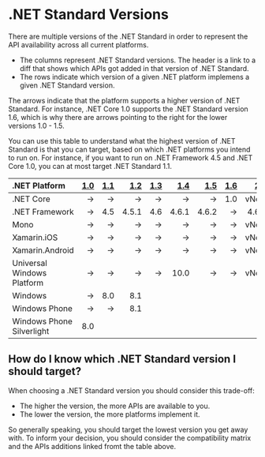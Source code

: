 # .NET Standard Versions

There are multiple versions of the .NET Standard in order to represent the API
availability across all current platforms.

* The columns represent .NET Standard versions. The header is a link to a diff
  that shows which APIs got added in that version of .NET Standard.
* The rows indicate which version of a given .NET platform implemens a given
  .NET Standard version.

The arrows indicate that the platform supports a higher version of .NET
Standard. For instance, .NET Core 1.0 supports the .NET Standard version 1.6,
which is why there are arrows pointing to the right for the lower versions 1.0 -
1.5.

You can use this table to understand what the highest version of .NET Standard
is that you can target, based on which .NET platforms you intend to run on. For
instance, if you want to run on .NET Framework 4.5 and .NET Core 1.0, you can at
most target .NET Standard 1.1.

|.NET Platform              | [1.0]| [1.1]| [1.2]| [1.3]| [1.4]| [1.5]| [1.6]| [2.0]|
|:--------------------------|-----:|-----:|-----:|-----:|-----:|-----:|-----:|-----:|
|.NET Core                  |&rarr;|&rarr;|&rarr;|&rarr;|&rarr;|&rarr;|   1.0| vNext|
|.NET Framework             |&rarr;|  4.5 | 4.5.1|   4.6| 4.6.1| 4.6.2|&rarr;| 4.6.1|
|Mono                       |&rarr;|&rarr;|&rarr;|&rarr;|&rarr;|&rarr;|&rarr;| vNext|
|Xamarin.iOS                |&rarr;|&rarr;|&rarr;|&rarr;|&rarr;|&rarr;|&rarr;| vNext|
|Xamarin.Android            |&rarr;|&rarr;|&rarr;|&rarr;|&rarr;|&rarr;|&rarr;| vNext|
|Universal Windows Platform |&rarr;|&rarr;|&rarr;|&rarr;|  10.0|&rarr;|&rarr;| vNext|
|Windows                    |&rarr;|   8.0|   8.1|      |      |      |      |      |
|Windows Phone              |&rarr;|&rarr;|   8.1|      |      |      |      |      |
|Windows Phone Silverlight  |   8.0|      |      |      |      |      |      |      |

[1.0]: versions/netstandard1.0.md
[1.1]: versions/netstandard1.1.md
[1.2]: versions/netstandard1.2.md
[1.3]: versions/netstandard1.3.md
[1.4]: versions/netstandard1.4.md
[1.5]: versions/netstandard1.5.md
[1.6]: versions/netstandard1.6.md
[2.0]: versions/netstandard2.0.md

## How do I know which .NET Standard version I should target?

When choosing a .NET Standard version you should consider this trade-off:

* The higher the version, the more APIs are available to you.
* The lower the version, the more platforms implement it.

So generally speaking, you should target the lowest version you get away with.
To inform your decision, you should consider the compatibility matrix and the
APIs additions linked fromt the table above.